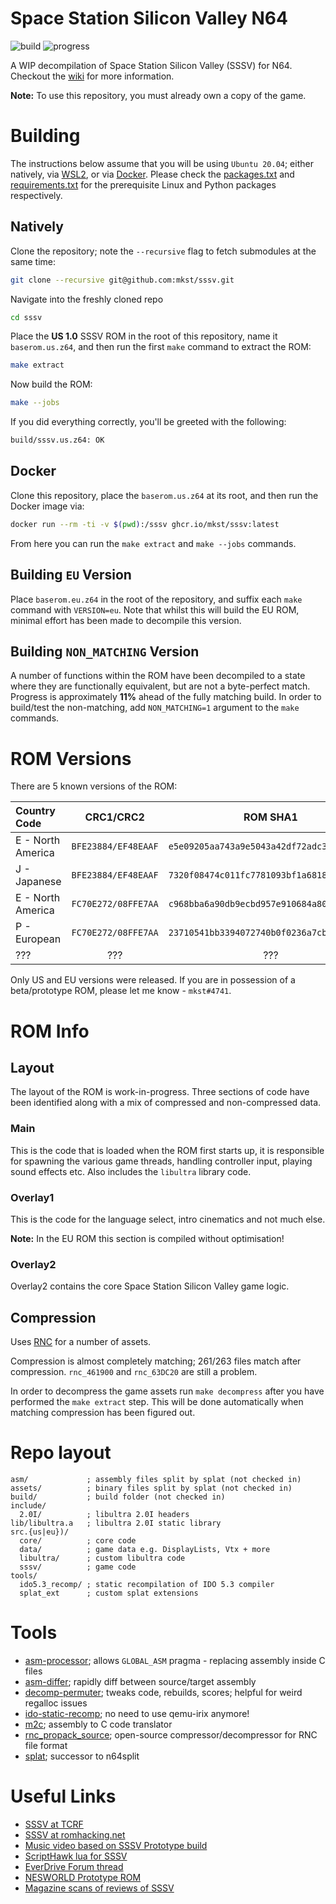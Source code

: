 # Space Station Silicon Valley N64

![build](https://github.com/mkst/sssv/workflows/build/badge.svg)
![progress](https://img.shields.io/badge/dynamic/json?url=https%3A//sssv.deco.mp/latest.json&color=critical&label=progress&query=$.progress[?(@.version=='us')].sections[?(@.section=='all')].percent&suffix=%&link=https%3A//sssv.deco.mp&logo=github&logoColor=959da5&labelColor=353c43)

A WIP decompilation of Space Station Silicon Valley (SSSV) for N64.
Checkout the [wiki](https://github.com/mkst/sssv/wiki) for more information.

**Note:** To use this repository, you must already own a copy of the game.

# Building

The instructions below assume that you will be using `Ubuntu 20.04`; either natively, via [WSL2](https://docs.microsoft.com/en-us/windows/wsl/install-win10), or via [Docker](https://docs.docker.com/get-docker/).
Please check the [packages.txt](packages.txt) and [requirements.txt](requirements.txt) for the  prerequisite Linux and Python packages respectively.

## Natively

Clone the repository; note the `--recursive` flag to fetch submodules at the same time:

```sh
git clone --recursive git@github.com:mkst/sssv.git
```

Navigate into the freshly cloned repo

```sh
cd sssv
```

Place the **US 1.0** SSSV ROM in the root of this repository, name it `baserom.us.z64`, and then run the first `make` command to extract the ROM:

```sh
make extract
```

Now build the ROM:

```sh
make --jobs
```

If you did everything correctly, you'll be greeted with the following:

```sh
build/sssv.us.z64: OK
```

## Docker

Clone this repository, place the `baserom.us.z64` at its root, and then run the Docker image via:

```sh
docker run --rm -ti -v $(pwd):/sssv ghcr.io/mkst/sssv:latest
```

From here you can run the `make extract` and `make --jobs` commands.

## Building `EU` Version

Place `baserom.eu.z64` in the root of the repository, and suffix each `make` command with `VERSION=eu`. Note that whilst this will build the EU ROM, minimal effort has been made to decompile this version.

## Building `NON_MATCHING` Version

A number of functions within the ROM have been decompiled to a state where they are functionally equivalent, but are not a byte-perfect match. Progress is approximately **11%** ahead of the fully matching build. In order to build/test the non-matching, add `NON_MATCHING=1` argument to the `make` commands.

# ROM Versions

There are 5 known versions of the ROM:

| Country Code      | CRC1/CRC2           | ROM SHA1                                   | Notes           | Version |
|:------------------|:-------------------:|:------------------------------------------:|:----------------|:-------:|
| E - North America | `BFE23884/EF48EAAF` | `e5e09205aa743a9e5043a42df72adc379c746b0b` | US 1.0          | `1.37`  |
| J - Japanese      | `BFE23884/EF48EAAF` | `7320f08474c011fc7781093bf1a6818c37ce51e2` | JP (Unreleased) | `1.37`  |
| E - North America | `FC70E272/08FFE7AA` | `c968bba6a90db9ecbd957e910684a80726b0497d` | US 1.1          | `1.37`  |
| P - European      | `FC70E272/08FFE7AA` | `23710541bb3394072740b0f0236a7cb1a7d41531` | EU              | `1.37`  |
| ???               | ???                 | ???                                        | [NES World](http://www.nesworld.com/prototype-details.php?system=n64&data=124) | `1.26B` |

Only US and EU versions were released. If you are in possession of a beta/prototype ROM, please let me know - `mkst#4741`.

# ROM Info

## Layout

The layout of the ROM is work-in-progress. Three sections of code have been identified along with a mix of compressed and non-compressed data.

### Main

This is the code that is loaded when the ROM first starts up, it is responsible for spawning the various game threads, handling controller input, playing sound effects etc. Also includes the `libultra` library code.

### Overlay1

This is the code for the language select, intro cinematics and not much else.

**Note:** In the EU ROM this section is compiled without optimisation!

### Overlay2

Overlay2 contains the core Space Station Silicon Valley game logic.

## Compression

Uses [RNC](https://segaretro.org/Rob_Northen_compression) for a number of assets.

Compression is almost completely matching; 261/263 files match after compression. `rnc_461900` and `rnc_63DC20` are still a problem.

In order to decompress the game assets run `make decompress` after you have performed the `make extract` step. This will be done automatically when matching compression has been figured out.

# Repo layout

```
asm/             ; assembly files split by splat (not checked in)
assets/          ; binary files split by splat (not checked in)
build/           ; build folder (not checked in)
include/
  2.0I/          ; libultra 2.0I headers
lib/libultra.a   ; libultra 2.0I static library
src.{us|eu})/
  core/          ; core code
  data/          ; game data e.g. DisplayLists, Vtx + more
  libultra/      ; custom libultra code
  sssv/          ; game code
tools/
  ido5.3_recomp/ ; static recompilation of IDO 5.3 compiler
  splat_ext      ; custom splat extensions
```

# Tools

 - [asm-processor](https://github.com/simonlindholm/asm-processor); allows `GLOBAL_ASM` pragma - replacing assembly inside C files
 - [asm-differ](https://github.com/simonlindholm/asm-differ); rapidly diff between source/target assembly
 - [decomp-permuter](https://github.com/simonlindholm/decomp-permuter); tweaks code, rebuilds, scores; helpful for weird regalloc issues
 - [ido-static-recomp](https://github.com/Emill/ido-static-recomp); no need to use qemu-irix anymore!
 - [m2c](https://github.com/matt-kempster/m2c); assembly to C code translator
 - [rnc_propack_source](https://github.com/lab313ru/rnc_propack_source); open-source compressor/decompressor for RNC file format
 - [splat](https://github.com/ethteck/splat); successor to n64split

# Useful Links
 - [SSSV at TCRF](https://tcrf.net/Space_Station_Silicon_Valley_(Nintendo_64))
 - [SSSV at romhacking.net](http://datacrystal.romhacking.net/wiki/Space_Station_Silicon_Valley_(Nintendo_64))
 - [Music video based on SSSV Prototype build](https://www.youtube.com/watch?v=IAJ4OT6-5GU)
 - [ScriptHawk lua for SSSV](https://github.com/Isotarge/ScriptHawk/blob/master/games/sssv.lua)
 - [EverDrive Forum thread](https://krikzz.com/forum/index.php?topic=6946.0)
 - [NESWORLD Prototype ROM](http://nesworld.com/prototype-details.php?system=n64&data=124)
 - [Magazine scans of reviews of SSSV](https://www.nintendo64ever.com/Tests-Nintendo-64-Game,321,Space-Station-Silicon-Valley,1.html)
